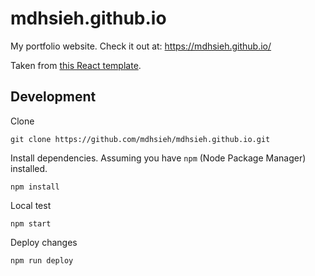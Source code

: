 # mdhsieh.github.io

My portfolio website. Check it out at: https://mdhsieh.github.io/ 

Taken from [this React template](https://github.com/tbakerx/react-resume-template/).


## Development
Clone

```
git clone https://github.com/mdhsieh/mdhsieh.github.io.git
```

Install dependencies. Assuming you have `npm` (Node Package Manager) installed.

```
npm install
```

Local test

```
npm start
```

Deploy changes

```
npm run deploy
```
